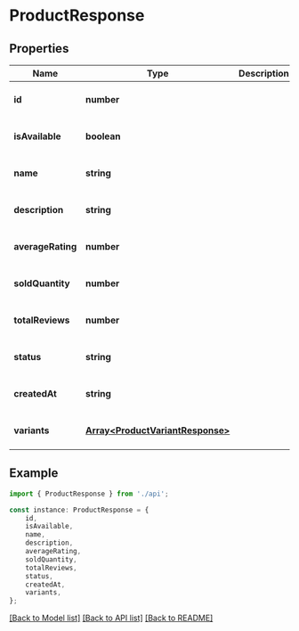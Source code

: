 # ProductResponse


## Properties

Name | Type | Description | Notes
------------ | ------------- | ------------- | -------------
**id** | **number** |  | [optional] [default to undefined]
**isAvailable** | **boolean** |  | [optional] [default to undefined]
**name** | **string** |  | [optional] [default to undefined]
**description** | **string** |  | [optional] [default to undefined]
**averageRating** | **number** |  | [optional] [default to undefined]
**soldQuantity** | **number** |  | [optional] [default to undefined]
**totalReviews** | **number** |  | [optional] [default to undefined]
**status** | **string** |  | [optional] [default to undefined]
**createdAt** | **string** |  | [optional] [default to undefined]
**variants** | [**Array&lt;ProductVariantResponse&gt;**](ProductVariantResponse.md) |  | [optional] [default to undefined]

## Example

```typescript
import { ProductResponse } from './api';

const instance: ProductResponse = {
    id,
    isAvailable,
    name,
    description,
    averageRating,
    soldQuantity,
    totalReviews,
    status,
    createdAt,
    variants,
};
```

[[Back to Model list]](../README.md#documentation-for-models) [[Back to API list]](../README.md#documentation-for-api-endpoints) [[Back to README]](../README.md)
